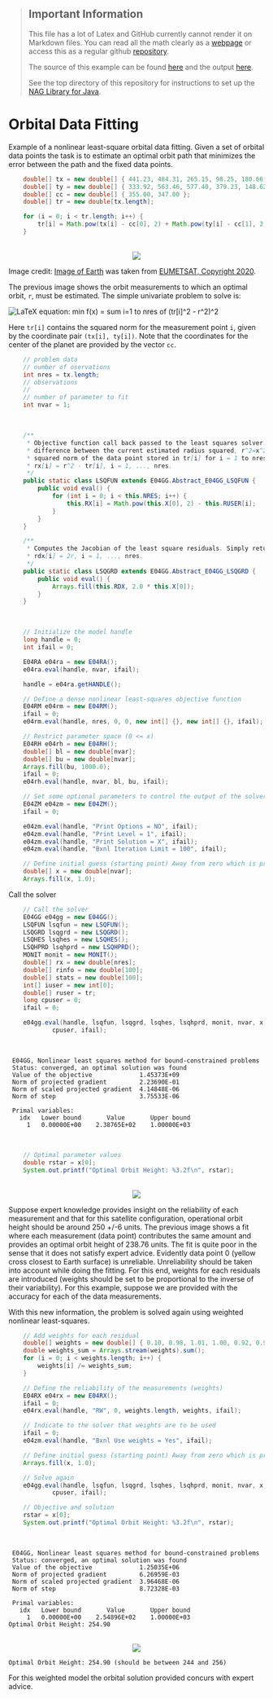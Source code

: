 > ## Important Information
> This file has a lot of Latex and GitHub currently cannot render it on Markdown files. You can read all the math clearly as a [webpage](https://numericalalgorithmsgroup.github.io/NAGJavaExamples/opt_imp_vol) or access this as a regular github [repository](https://github.com/numericalalgorithmsgroup/NAGJavaExamples/tree/main/opt_imp_vol).
>
> The source of this example can be found [here](https://github.com/numericalalgorithmsgroup/NAGJavaExamples/blob/main/opt_imp_vol/impVolDemo.java) and the output [here](https://github.com/numericalalgorithmsgroup/NAGJavaExamples/blob/main/opt_imp_vol/output.txt).
>
> See the top directory of this repository for instructions to set up the [NAG Library for Java](https://github.com/numericalalgorithmsgroup/NAGJavaExamples).

# Orbital Data Fitting

Example of a nonlinear least-square orbital data fitting. Given a set of orbital data points the task is to estimate an optimal orbit path that minimizes the error between the path and the fixed data points.

```java
    double[] tx = new double[] { 441.23, 484.31, 265.15, 98.25, 180.66, 439.13, 596.54 };
    double[] ty = new double[] { 333.92, 563.46, 577.40, 379.23, 148.62, 100.28, 285.99 };
    double[] cc = new double[] { 355.00, 347.00 };
    double[] tr = new double[tx.length];

    for (i = 0; i < tr.length; i++) {
        tr[i] = Math.pow(tx[i] - cc[0], 2) + Math.pow(ty[i] - cc[1], 2);
    }
```

<br/>

<div style="text-align: center;">
    <img src="img/dat_orbit.png">
</div>

Image credit: [Image of Earth](https://pics.eumetsat.int/viewer/index.html) was taken from [EUMETSAT, Copyright 2020](https://pics.eumetsat.int/viewer/index.html#help).


The previous image shows the orbit measurements to which an optimal orbit, `r`, must be estimated. 
The simple univariate problem to solve is:

![LaTeX equation: min f(x) = sum i=1 to nres of (tr[i]^2 - r^2)^2](img/ltx_optprb.png)

Here `tr[i]` contains the squared norm for the measurement point `i`, given by the coordinate pair `(tx[i], ty[i])`. Note that the coordinates for the center of the planet are provided by the vector `cc`.

```java
    // problem data
    // number of oservations
    int nres = tx.length;
    // observations
    //
    // number of parameter to fit
    int nvar = 1;
```

<br/>

```java
    /**
     * Objective function call back passed to the least squares solver. Return the
     * difference between the current estimated radius squared, r^2=x^2 and the
     * squared norm of the data point stored in tr[i] for i = 1 to nres:
     * rx[i] = r^2 - tr[i], i = 1, ..., nres.
     */
    public static class LSQFUN extends E04GG.Abstract_E04GG_LSQFUN {
        public void eval() {
            for (int i = 0; i < this.NRES; i++) {
                this.RX[i] = Math.pow(this.X[0], 2) - this.RUSER[i];
            }
        }
    }

    /**
     * Computes the Jacobian of the least square residuals. Simply return 
     * rdx[i] = 2r, i = 1, ..., nres.
     */
    public static class LSQGRD extends E04GG.Abstract_E04GG_LSQGRD {
        public void eval() {
            Arrays.fill(this.RDX, 2.0 * this.X[0]);
        }
    }
```

<br/>

```java
    // Initialize the model handle
    long handle = 0;
    int ifail = 0;

    E04RA e04ra = new E04RA();
    e04ra.eval(handle, nvar, ifail);

    handle = e04ra.getHANDLE();

    // Define a dense nonlinear least-squares objective function
    E04RM e04rm = new E04RM();
    ifail = 0;
    e04rm.eval(handle, nres, 0, 0, new int[] {}, new int[] {}, ifail);

    // Restrict parameter space (0 <= x)
    E04RH e04rh = new E04RH();
    double[] bl = new double[nvar];
    double[] bu = new double[nvar];
    Arrays.fill(bu, 1000.0);
    ifail = 0;
    e04rh.eval(handle, nvar, bl, bu, ifail);

    // Set some optional parameters to control the output of the solver
    E04ZM e04zm = new E04ZM();
    ifail = 0;

    e04zm.eval(handle, "Print Options = NO", ifail);
    e04zm.eval(handle, "Print Level = 1", ifail);
    e04zm.eval(handle, "Print Solution = X", ifail);
    e04zm.eval(handle, "Bxnl Iteration Limit = 100", ifail);

    // Define initial guess (starting point) Away from zero which is problematic
    double[] x = new double[nvar];
    Arrays.fill(x, 1.0);
```

Call the solver

```java
    // Call the solver
    E04GG e04gg = new E04GG();
    LSQFUN lsqfun = new LSQFUN();
    LSQGRD lsqgrd = new LSQGRD();
    LSQHES lsqhes = new LSQHES();
    LSQHPRD lsqhprd = new LSQHPRD();
    MONIT monit = new MONIT();
    double[] rx = new double[nres];
    double[] rinfo = new double[100];
    double[] stats = new double[100];
    int[] iuser = new int[0];
    double[] ruser = tr;
    long cpuser = 0;
    ifail = 0;

    e04gg.eval(handle, lsqfun, lsqgrd, lsqhes, lsqhprd, monit, nvar, x, nres, rx, rinfo, stats, iuser, ruser,
            cpuser, ifail);
```

<br/>

```
 E04GG, Nonlinear least squares method for bound-constrained problems
 Status: converged, an optimal solution was found
 Value of the objective             1.45373E+09
 Norm of projected gradient         2.23690E-01
 Norm of scaled projected gradient  4.14848E-06
 Norm of step                       3.75533E-06

 Primal variables:
   idx   Lower bound       Value       Upper bound
     1   0.00000E+00    2.38765E+02    1.00000E+03
```

<br/>

```java
    // Optimal parameter values
    double rstar = x[0];
    System.out.printf("Optimal Orbit Height: %3.2f\n", rstar);
```

<br/>

<div style="text-align: center;">
    <img src="img/est_orbit.png">
</div>

Suppose expert knowledge provides insight on the reliability of each measurement and that for this satellite configuration, operational orbit height should be around 250 +/-6 units. The previous image shows a fit where each measurement (data point) contributes the same amount and provides an optimal orbit height of 238.76 units. The fit is quite poor in the sense that it does not satisfy expert advice. Evidently data point 0 (yellow cross closest to Earth surface) is unreliable. Unreliability should be taken into account while doing the fitting. For this end, weights for each residuals are introduced (weights should be set to be proportional to the inverse of their variability). For this example, suppose we are provided with the accuracy for each of the data measurements. 

With this new information, the problem is solved again using weighted nonlinear least-squares.

```java
    // Add weights for each residual
    double[] weights = new double[] { 0.10, 0.98, 1.01, 1.00, 0.92, 0.97, 1.02 };
    double weights_sum = Arrays.stream(weights).sum();
    for (i = 0; i < weights.length; i++) {
        weights[i] /= weights_sum;
    }

    // Define the reliability of the measurements (weights)
    E04RX e04rx = new E04RX();
    ifail = 0;
    e04rx.eval(handle, "RW", 0, weights.length, weights, ifail);

    // Indicate to the solver that weights are to be used
    ifail = 0;
    e04zm.eval(handle, "Bxnl Use weights = Yes", ifail);

    // Define initial guess (starting point) Away from zero which is problematic
    Arrays.fill(x, 1.0);

    // Solve again
    e04gg.eval(handle, lsqfun, lsqgrd, lsqhes, lsqhprd, monit, nvar, x, nres, rx, rinfo, stats, iuser, ruser,
            cpuser, ifail);

    // Objective and solution
    rstar = x[0];
    System.out.printf("Optimal Orbit Height: %3.2f\n", rstar);
```

<br/>

```
 E04GG, Nonlinear least squares method for bound-constrained problems
 Status: converged, an optimal solution was found
 Value of the objective             1.25035E+06
 Norm of projected gradient         6.26959E-03
 Norm of scaled projected gradient  3.96468E-06
 Norm of step                       8.72328E-03

 Primal variables:
   idx   Lower bound       Value       Upper bound
     1   0.00000E+00    2.54896E+02    1.00000E+03
Optimal Orbit Height: 254.90
```

<br/>

<div style="text-align: center;">
    <img src="img/estw_orbit.png">
</div>


```
Optimal Orbit Height: 254.90 (should be between 244 and 256)
```

For this weighted model the orbital solution provided concurs with expert advice.
